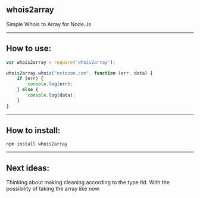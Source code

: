 ## whois2array
Simple Whois to Array for Node.Js

----
## How to use:

```javascript
var whois2array = require('whois2array');

whois2array.whois("octozon.com", function (err, data) {
    if (err) {
        console.log(err);
    } else {
        console.log(data);
    }
}
```

----
## How to install:
```
npm install whois2array
```

----
## Next ideas:
Thinking about making cleaning according to the type tld.
With the possibility of taking the array like now.
